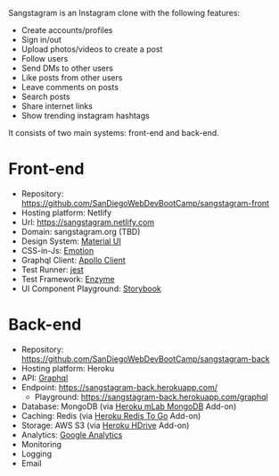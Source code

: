Sangstagram is an Instagram clone with the following features:

* Create accounts/profiles
* Sign in/out
* Upload photos/videos to create a post
* Follow users
* Send DMs to other users
* Like posts from other users
* Leave comments on posts
* Search posts
* Share internet links
* Show trending instagram hashtags

It consists of two main systems: front-end and back-end.

# Front-end

* Repository: https://github.com/SanDiegoWebDevBootCamp/sangstagram-front
* Hosting platform: Netlify
* Url: https://sangstagram.netlify.com
* Domain: sangstagram.org (TBD)
* Design System: [Material UI](https://material-ui.com/)
* CSS-in-Js: [Emotion](https://emotion.sh/docs/introduction)
* Graphql Client: [Apollo Client](https://www.apollographql.com/docs/react/)
* Test Runner: [jest](https://jestjs.io/docs/en/getting-started)
* Test Framework: [Enzyme](https://airbnb.io/enzyme/)
* UI Component Playground: [Storybook](https://storybook.js.org/docs/basics/introduction/)

# Back-end

* Repository: https://github.com/SanDiegoWebDevBootCamp/sangstagram-back
* Hosting platform: Heroku
* API: [Graphql](https://www.apollographql.com/docs/apollo-server/)
* Endpoint: https://sangstagram-back.herokuapp.com/
  * Playground: https://sangstagram-back.herokuapp.com/graphql
* Database: MongoDB (via [Heroku mLab MongoDB](https://elements.heroku.com/addons/mongolab) Add-on)
* Caching: Redis (via [Heroku Redis To Go](https://elements.heroku.com/addons/redistogo) Add-on)
* Storage: AWS S3 (via [Heroku HDrive](https://elements.heroku.com/addons/hdrive) Add-on)
* Analytics: [Google Analytics](https://marketingplatform.google.com/about/analytics/)
* Monitoring
* Logging
* Email
